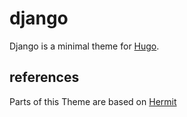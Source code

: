 # django
Django is a minimal theme for [Hugo](https://gohugo.io).

## references
Parts of this Theme are based on [Hermit](https://github.com/Track3/hermit)
